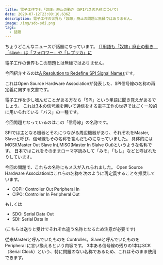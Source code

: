 ```yaml
---
title: 電子工作でも「奴隷」廃止の動き（SPIバスの名称について）
date: 2020-07-12T23:00:10.636Z
description: 電子工作の世界も「奴隷」廃止の問題と無縁ではありません。
image: /img/sdo-sdi.png
tags:
  - 話題
---
```

ちょうどこんなニュースが話題になっています。
[IT用語も「奴隷」廃止の動き　「slave」は「フォロワー」や「レプリカ」に](https://www.itmedia.co.jp/news/articles/2007/13/news057.html)

電子工作の世界もこの問題とは無縁ではありません。

今回紹介するのは[A Resolution to Redefine SPI Signal Names](https://www.oshwa.org/a-resolution-to-redefine-spi-signal-names)です。

これはOpen Source Hardware Associationが発表した、SPI信号線の名称の再定義に関する文書です。

電子工作を少し嗜んだことがある方なら「SPI」という単語に聞き覚えがあるでしょう。
これは3本の信号線を用いて通信をする電子工作の世界ではごく一般的に用いられている「バス」の一種です。

今回問題となっているのはこの「信号線」の名称です。

SPIでは主となる機器とそれにつながる周辺機器があり、それぞれをMaster, Slaveと呼び、信号線もその名称を含んだものになっていました。
具体的にはMOSI(Master Out Slave In),MISO(Master In Slalve Out)というような名称です。
日本ではこれをそのままローマ字読みして「みそ」「もし」などと呼ばれたりしています。

今回の問題で、これらの名称にもメスが入れられました。
Open Source Hardware Associationはこれらの名称を次のように再定義することを推奨しています。

- COPI: Controller Out Peripheral In
- CIPO: Controller In Peripheral Out

もしくは

- SDO: Serial Data Out
- SDI: Serial Data In

(こちらは送りと受けでそれぞれ違う名称となるため注意が必要です)

従来Masterと呼んでいたものを Controller。Slaveと呼んでいたものを Peripheral に言い換えるという内容です。
3本ある信号線の残りの1本はSCK（Serial Clock）という、特に問題のない名称であるため、これはそのまま使用できます。
